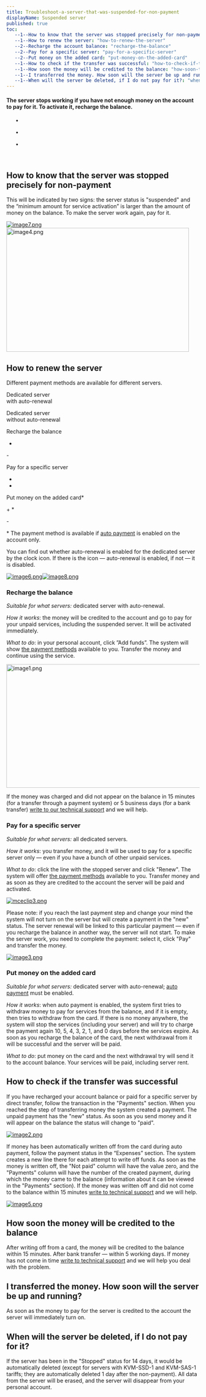```yaml
---
title: Troubleshoot-a-server-that-was-suspended-for-non-payment
displayName: Suspended server
published: true
toc:
   --1--How to know that the server was stopped precisely for non-payment: "how-to-know-that-the-server-was-stopped-precisely-for-non-payment"
   --1--How to renew the server: "how-to-renew-the-server"
   --2--Recharge the account balance: "recharge-the-balance"
   --2--Pay for a specific server: "pay-for-a-specific-server"
   --2--Put money on the added card: "put-money-on-the-added-card"
   --1--How to check if the transfer was successful: "how-to-check-if-the-transfer-was-successful"
   --1--How soon the money will be credited to the balance: "how-soon-the-money-will-be-credited-to-the-balance"
   --1--I transferred the money. How soon will the server be up and running?: "i-transferred-the-money-how-soon-will-the-server-be-up-and-running"
   --1--When will the server be deleted, if I do not pay for it?: "when-will-the-server-be-deleted-if-i-do-not-pay-for-it"
---
```

#### The server stops working if you have not enough money on the account to pay for it. To activate it, recharge the balance.

      •

      •

      •

 

How to know that the server was stopped precisely for non-payment
-----------------------------------------------------------------

This will be indicated by two signs: the server status is "suspended" and the “minimum amount for service activation” is larger than the amount of money on the balance. To make the server work again, pay for it.

[<img src="https://support.gcore.com/hc/article_attachments/4402277944465/image7.png" alt="image7.png">](https://support.gcorelabs.com/hc/article_attachments/4402277944465/image7.png)[<img src="https://support.gcore.com/hc/article_attachments/4402277943313/image4.png" alt="image4.png" width="476" height="323">](https://support.gcorelabs.com/hc/article_attachments/4402277943313/image4.png)

How to renew the server
-----------------------

Different payment methods are available for different servers.

Dedicated server  
with auto-renewal

Dedicated server  
without auto-renewal

Recharge the balance

+

\-

Pay for a specific server

+

+

Put money on the added card\*

\+ \*        

\-

\* The payment method is available if [auto payment](https://support.gcorelabs.com/hc/en-us/articles/360006694517) is enabled on the account only.

You can find out whether auto-renewal is enabled for the dedicated server by the clock icon. If there is the icon — auto-renewal is enabled, if not — it is disabled.

[<img src="https://support.gcore.com/hc/article_attachments/4402282802193/image6.png" alt="image6.png">](https://support.gcorelabs.com/hc/article_attachments/4402282802193/image6.png)[<img src="https://support.gcore.com/hc/article_attachments/4402277944977/image8.png" alt="image8.png">](https://support.gcorelabs.com/hc/article_attachments/4402277944977/image8.png)

### **Recharge the balance**

_Suitable for what servers:_ dedicated server with auto-renewal.

_How it works_: the money will be credited to the account and go to pay for your unpaid services, including the suspended server. It will be activated immediately. 

_What to do_: in your personal account, click ”Add funds”. The system will show [the payment methods](https://support.gcorelabs.com/hc/en-us/articles/115003758909) available to you. Transfer the money and continue using the service.

[<img src="https://support.gcore.com/hc/article_attachments/4402277942673/image1.png" alt="image1.png" width="519" height="322">](https://support.gcorelabs.com/hc/article_attachments/4402277942673/image1.png)

If the money was charged and did not appear on the balance in 15 minutes (for a transfer through a payment system) or 5 business days (for a bank transfer) [write to our technical support](https://support.gcorelabs.com/hc/en-us/articles/115003753885) and we will help.

### **Pay for a specific server**

_Suitable for what servers:_ all dedicated servers.

_How it works_: you transfer money, and it will be used to pay for a specific server only — even if you have a bunch of other unpaid services.

_What to do_: click the line with the stopped server and click "Renew". The system will offer [the payment methods](https://support.gcorelabs.com/hc/en-us/articles/115003758909) available to you. Transfer money and as soon as they are credited to the account the server will be paid and activated.

[<img src="https://support.gcore.com/hc/article_attachments/4402278109073/mceclip3.png" alt="mceclip3.png">](https://support.gcorelabs.com/hc/article_attachments/4402278109073/mceclip3.png)

Please note: if you reach the last payment step and change your mind the system will not turn on the server but will create a payment in the "new" status. The server renewal will be linked to this particular payment — even if you recharge the balance in another way, the server will not start. To make the server work, you need to complete the payment: select it, click "Pay" and transfer the money.

[<img src="https://support.gcore.com/hc/article_attachments/4402277943057/image3.png" alt="image3.png">](https://support.gcorelabs.com/hc/article_attachments/4402277943057/image3.png)

### **Put money on the added card**

_Suitable for what servers:_ dedicated server with auto-renewal; [auto payment](https://support.gcorelabs.com/hc/en-us/articles/360006694517) must be enabled.

_How it works_: when auto payment is enabled, the system first tries to withdraw money to pay for services from the balance, and if it is empty, then tries to withdraw from the card. If there is no money anywhere, the system will stop the services (including your server) and will try to charge the payment again 10, 5, 4, 3, 2, 1, and 0 days before the services expire. As soon as you recharge the balance of the card, the next withdrawal from it will be successful and the server will be paid.

_What to do_: put money on the card and the next withdrawal try will send it to the account balance. Your services will be paid, including server rent.

How to check if the transfer was successful
-------------------------------------------

If you have recharged your account balance or paid for a specific server by direct transfer, follow the transaction in the "Payments" section. When you reached the step of transferring money the system created a payment. The unpaid payment has the "new" status. As soon as you send money and it will appear on the balance the status will change to "paid".

[<img src="https://support.gcore.com/hc/article_attachments/4402282801809/image2.png" alt="image2.png">](https://support.gcorelabs.com/hc/article_attachments/4402282801809/image2.png)

If money has been automatically written off from the card during auto payment, follow the payment status in the “Expenses” section. The system creates a new line there for each attempt to write off funds. As soon as the money is written off, the "Not paid" column will have the value zero, and the "Payments" column will have the number of the created payment, during which the money came to the balance (information about it can be viewed in the "Payments" section). If the money was written off and did not come to the balance within 15 minutes [write to technical support](https://support.gcorelabs.com/hc/ru/articles/115003753885) and we will help.

[<img src="https://support.gcore.com/hc/article_attachments/4402277943953/image5.png" alt="image5.png">](https://support.gcorelabs.com/hc/article_attachments/4402277943953/image5.png)

How soon the money will be credited to the balance
--------------------------------------------------

After writing off from a card, the money will be credited to the balance within 15 minutes. After bank transfer — within 5 working days. If money has not come in time [write to technical support](https://support.gcorelabs.com/hc/ru/articles/115003753885) and we will help you deal with the problem.

I transferred the money. How soon will the server be up and running?
--------------------------------------------------------------------

As soon as the money to pay for the server is credited to the account the server will immediately turn on.

When will the server be deleted, if I do not pay for it?
--------------------------------------------------------

If the server has been in the "Stopped" status for 14 days, it would be automatically deleted (except for servers with KVM-SSD-1 and KVM-SAS-1 tariffs; they are automatically deleted 1 day after the non-payment). All data from the server will be erased, and the server will disappear from your personal account.